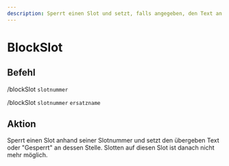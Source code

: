 ```yaml
---
description: Sperrt einen Slot und setzt, falls angegeben, den Text an dessen Stelle.
---
```


# BlockSlot

## Befehl

/blockSlot `slotnummer`

/blockSlot `slotnummer` `ersatzname`

## Aktion

Sperrt einen Slot anhand seiner Slotnummer und setzt den übergeben Text oder "Gesperrt" an dessen Stelle. Slotten auf diesen Slot ist danach nicht mehr möglich.

